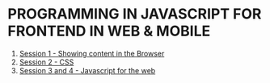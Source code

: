 # PROGRAMMING IN JAVASCRIPT FOR FRONTEND IN WEB & MOBILE

1. [Session 1 - Showing content in the Browser](./sessions/session1)
2. [Session 2 - CSS](./sessions/session2)
3. [Session 3 and 4 - Javascript for the web](./sessions/session3)
